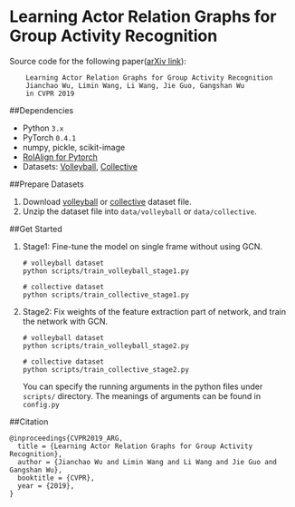 # Learning Actor Relation Graphs for Group Activity Recognition

Source code for the following paper([arXiv link](https://arxiv.org/abs/1904.10117)):

        Learning Actor Relation Graphs for Group Activity Recognition
        Jianchao Wu, Limin Wang, Li Wang, Jie Guo, Gangshan Wu
        in CVPR 2019
        
        


##Dependencies
- Python `3.x`
- PyTorch `0.4.1`
- numpy, pickle, scikit-image
- [RoIAlign for Pytorch](https://github.com/longcw/RoIAlign.pytorch)
- Datasets: [Volleyball](https://github.com/mostafa-saad/deep-activity-rec), [Collective](http://vhosts.eecs.umich.edu/vision//activity-dataset.html)




##Prepare Datasets

1. Download [volleyball](http://vml.cs.sfu.ca/wp-content/uploads/volleyballdataset/volleyball.zip) or [collective](http://vml.cs.sfu.ca/wp-content/uploads/volleyballdataset/volleyball.zip) dataset file.
2. Unzip the dataset file into `data/volleyball` or `data/collective`.




##Get Started

1. Stage1: Fine-tune the model on single frame without using GCN.

    ```shell
    # volleyball dataset
    python scripts/train_volleyball_stage1.py
    
    # collective dataset
    python scripts/train_collective_stage1.py
    ```

2. Stage2: Fix weights of the feature extraction part of network, and train the network with GCN.

    ```shell
    # volleyball dataset
    python scripts/train_volleyball_stage2.py
    
    # collective dataset
    python scripts/train_collective_stage2.py
    ```
    
    You can specify the running arguments in the python files under `scripts/` directory. The meanings of arguments can be found in `config.py`



##Citation
```
@inproceedings{CVPR2019_ARG,
  title = {Learning Actor Relation Graphs for Group Activity Recognition},
  author = {Jianchao Wu and Limin Wang and Li Wang and Jie Guo and Gangshan Wu},
  booktitle = {CVPR},
  year = {2019},
}
```



